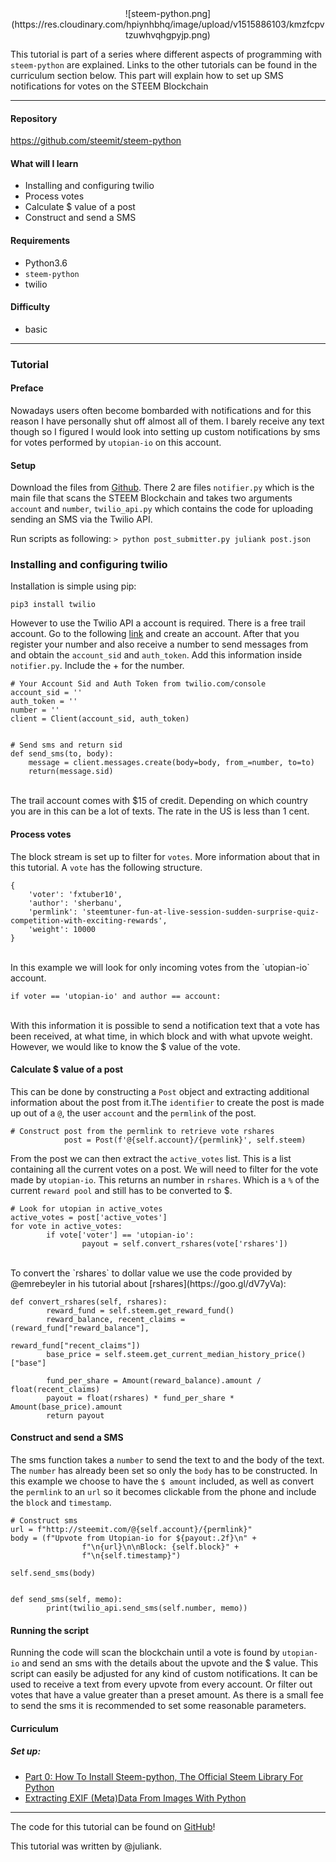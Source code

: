 <center>![steem-python.png](https://res.cloudinary.com/hpiynhbhq/image/upload/v1515886103/kmzfcpvtzuwhvqhgpyjp.png)</center>

This tutorial is part of a series where different aspects of programming with `steem-python` are explained. Links to the other tutorials can be found in the curriculum section below. This part will explain how to set up SMS notifications for votes on the STEEM Blockchain


---
#### Repository
https://github.com/steemit/steem-python

#### What will I learn

- Installing and configuring twilio
- Process votes
- Calculate $ value of a post
- Construct and send a SMS

#### Requirements

- Python3.6
- `steem-python`
- twilio

#### Difficulty
- basic
---

### Tutorial

#### Preface
Nowadays users often become bombarded with notifications and for this reason I have personally shut off almost all of them. I barely receive any text though so I figured I would look into setting up custom notifications by sms for votes performed by `utopian-io` on this account.


#### Setup
Download the files from [Github](https://github.com/amosbastian/steempy-tutorials/tree/master/part_28). There 2 are files `notifier.py` which is the main file that scans the STEEM Blockchain and takes two arguments `account` and `number`, `twilio_api.py` which contains the code for uploading sending an SMS via the Twilio API.

Run scripts as following:
`> python post_submitter.py juliank post.json`

### Installing and configuring twilio

Installation is simple using pip:

```
pip3 install twilio

```

However to use the Twilio API a account is required. There is a free trail account. Go to the following [link](https://www.twilio.com/) and create an account. After that you register your number and also receive a number to send messages from and obtain the `account_sid` and `auth_token`. Add this information inside `notifier.py`. Include the + for the number.


```
# Your Account Sid and Auth Token from twilio.com/console
account_sid = ''
auth_token = ''
number = ''
client = Client(account_sid, auth_token)


# Send sms and return sid
def send_sms(to, body):
    message = client.messages.create(body=body, from_=number, to=to)
    return(message.sid)
```
<br>
The trail account comes with $15 of credit. Depending on which country you are in this can be a lot of texts. The rate in the US is less than 1 cent.

#### Process votes
The block stream is set up to filter for `votes`. More information about that in this tutorial. A `vote` has the following structure.

```
{
	'voter': 'fxtuber10',
	'author': 'sherbanu',
	'permlink': 'steemtuner-fun-at-live-session-sudden-surprise-quiz-competition-with-exciting-rewards',
	'weight': 10000
}
```
<br>
In this example we will look for only incoming votes from the `utopian-io` account.

```
if voter == 'utopian-io' and author == account:
```
<br>
With this information it is possible to send a notification text that a vote has been received, at what time, in which block and with what upvote weight. However, we would like to know the $ value of the vote.

#### Calculate $ value of a post

This can be done by constructing a `Post` object and extracting additional information about the post from it.The `identifier` to create the post is made up out of a `@`, the user `account` and the `permlink` of the post.

```
# Construct post from the permlink to retrieve vote rshares
			post = Post(f'@{self.account}/{permlink}', self.steem)
```


From the post we can then extract the `active_votes` list. This is a list containing all the current votes on a post. We will need to filter for the vote made by `utopian-io`. This returns an number in `rshares`. Which is a `%` of the current `reward pool` and still has to be converted to $.

```
# Look for utopian in active_votes
active_votes = post['active_votes']
for vote in active_votes:
		if vote['voter'] == 'utopian-io':
				payout = self.convert_rshares(vote['rshares'])
```
<br>
To convert the `rshares` to dollar value we use the code provided by @emrebeyler in his tutorial about [rshares](https://goo.gl/dV7yVa):

```
def convert_rshares(self, rshares):
		reward_fund = self.steem.get_reward_fund()
		reward_balance, recent_claims = (reward_fund["reward_balance"],
																		 reward_fund["recent_claims"])
		base_price = self.steem.get_current_median_history_price()["base"]

		fund_per_share = Amount(reward_balance).amount / float(recent_claims)
		payout = float(rshares) * fund_per_share * Amount(base_price).amount
		return payout
```


#### Construct and send a SMS
The sms function takes a `number` to send the text to and the body of the text. The `number` has already been set so only the `body` has to be constructed. In this example we choose to have the `$ amount` included, as well as convert the `permlink` to an `url` so it becomes clickable from the phone and include the `block` and `timestamp`.

```
# Construct sms
url = f"http://steemit.com/@{self.account}/{permlink}"
body = (f"Upvote from Utopian-io for ${payout:.2f}\n" +
				f"\n{url}\n\nBlock: {self.block}" +
				f"\n{self.timestamp}")

self.send_sms(body)


def send_sms(self, memo):
		print(twilio_api.send_sms(self.number, memo))
```


#### Running the script
Running the code will scan the blockchain until a vote is found by `utopian-io` and send an sms with the details about the upvote and the $ value. This script can easily be adjusted for any kind of custom notifications. It can be used to receive a text from every upvote from every account. Or filter out votes that have a value greater than a preset amount. As there is a small fee to send the sms it is recommended to set some reasonable parameters.



#### Curriculum
##### Set up:
- [Part 0: How To Install Steem-python, The Official Steem Library For Python](https://steemit.com/utopian-io/@amosbastian/how-to-install-steem-python-the-official-steem-library-for-python)
- [Extracting EXIF (Meta)Data From Images With Python](https://steemit.com/utopian-io/@steempytutorials/extracting-exif-meta-data-from-images-with-python)

---

The code for this tutorial can be found on [GitHub](https://github.com/amosbastian/steempy-tutorials/tree/master/part_28)!

This tutorial was written by @juliank.
